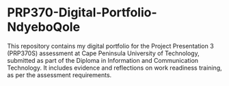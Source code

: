 # PRP370-Digital-Portfolio-NdyeboQole
This repository contains my digital portfolio for the Project Presentation 3 (PRP370S) assessment at Cape Peninsula University of Technology, submitted as part of the Diploma in Information and Communication Technology. It includes evidence and reflections on work readiness training, as per the assessment requirements.
